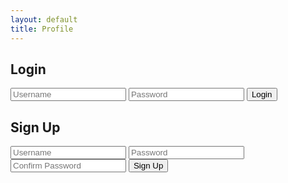 ```yaml
---
layout: default
title: Profile
---
```


<html lang="en">
<head>
    <meta charset="UTF-8">
    <meta name="viewport" content="width=device-width, initial-scale=1.0">
    <title>User Profile</title>
    <link rel="stylesheet" href="/ScholarSearch/assets/common/css/style.css">
    <link rel="stylesheet" href="/ScholarSearch/assets/pages/profile/css/style.css">
</head>
<body>
    <div class="profile-container">
        <div class="profile-picture">
            <!--img src="profile_placeholder.png" alt="Profile Picture"-->
        </div>
        <div class="profile-form">
            <h2>Login</h2>
            <form id="login-form">
                <input type="text" id="username" placeholder="Username">
                <input type="password" id="password" placeholder="Password">
                <input type="submit" value="Login">
            </form>
        </div>
        <div class="profile-form">
            <h2>Sign Up</h2>
            <form id="signup-form">
                <input type="text" id="sign-username" placeholder="Username">
                <input type="password" id="sign-password" placeholder="Password">
                <input type="password" id="confirm-password" placeholder="Confirm Password">
                <input type="submit" value="Sign Up">
            </form>
        </div>
    </div>
<script src="/ScholarSearch/assets/pages/profile/js/script.js"></script>
</body>
</html>
